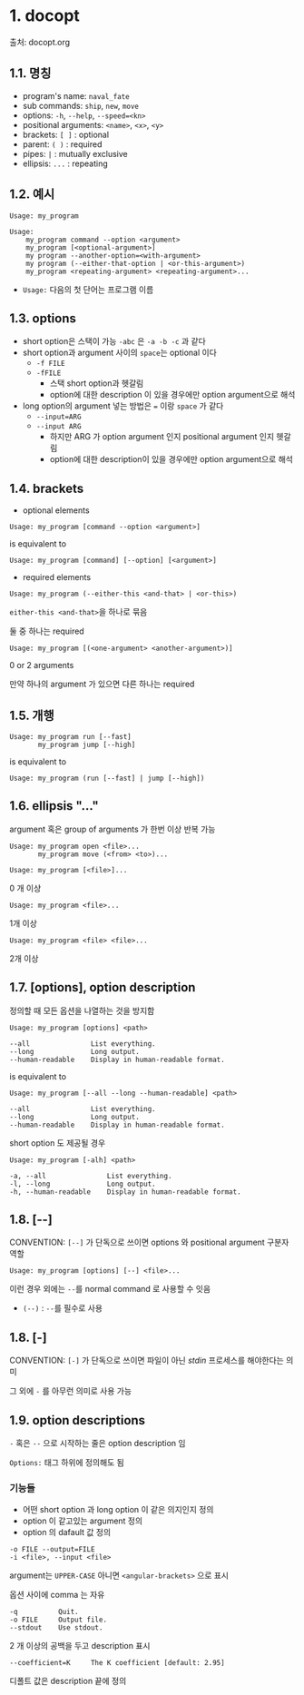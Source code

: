 # 1. docopt

출처: docopt.org

## 1.1. 명칭

- program's name: `naval_fate`
- sub commands: `ship`, `new`, `move`
- options: `-h`, `--help`, `--speed=<kn>`
- positional arguments: `<name>`, `<x>`, `<y>`
- brackets: `[ ]` : optional
- parent: `( )` : required
- pipes: `|` : mutually exclusive
- ellipsis: `...` : repeating

## 1.2. 예시
```
Usage: my_program
```
```
Usage:
    my_program command --option <argument>
    my_program [<optional-argument>]
    my program --another-option=<with-argument>
    my program (--either-that-option | <or-this-argument>)
    my_program <repeating-argument> <repeating-argument>...
```
- `Usage:` 다음의 첫 단어는 프로그램 이름

## 1.3. options

- short option은 스택이 가능 `-abc` 은 `-a -b -c` 과 같다
- short option과 argument 사이의 `space`는 optional 이다
    - `-f FILE`
    - `-fFILE`
        - 스택 short option과 헷갈림
        - option에 대한 description 이 있을 경우에만 option argument으로 해석
- long option의 argument 넣는 방법은 `=` 이랑 `space` 가 같다
    - `--input=ARG`
    - `--input ARG`
        - 하지만 ARG 가 option argument 인지 positional argument 인지 헷갈림
        - option에 대한 description이 있을 경우에만 option argument으로 해석

## 1.4. brackets

- optional elements

```
Usage: my_program [command --option <argument>]
```
is equivalent to
```
Usage: my_program [command] [--option] [<argument>]
```

- required elements

```
Usage: my_program (--either-this <and-that> | <or-this>)
```

`either-this <and-that>`을 하나로 묶음

둘 중 하나는 required

```
Usage: my_program [(<one-argument> <another-argument>)]
```

0 or 2 arguments

만약 하나의 argument 가 있으면 다른 하나는 required

## 1.5. 개행
```
Usage: my_program run [--fast]
       my_program jump [--high]
```
is equivalent to
```
Usage: my_program (run [--fast] | jump [--high])
```

## 1.6. ellipsis "..."

argument 혹은 group of arguments 가 한번 이상 반복 가능

```
Usage: my_program open <file>...
       my_program move (<from> <to>)...
```

```
Usage: my_program [<file>]...
```

0 개 이상

```
Usage: my_program <file>...
```

1개 이상

```
Usage: my_program <file> <file>...
```

2개 이상

## 1.7. [options], option description

정의할 때 모든 옵션을 나열하는 것을 방지함

```
Usage: my_program [options] <path>

--all               List everything.
--long              Long output.
--human-readable    Display in human-readable format.
```

is equivalent to

```
Usage: my_program [--all --long --human-readable] <path>

--all               List everything.
--long              Long output.
--human-readable    Display in human-readable format.
```

short option 도 제공될 경우

```
Usage: my_program [-alh] <path>

-a, --all               List everything.
-l, --long              Long output.
-h, --human-readable    Display in human-readable format.
```

## 1.8. [--]

CONVENTION: 
`[--]` 가 단독으로 쓰이면 options 와 positional argument 구분자 역할

```
Usage: my_program [options] [--] <file>...
```

이런 경우 외에는 `--`를 normal command 로 사용할 수 잇음

- `(--)` : `--`를 필수로 사용

## 1.8. [-]

CONVENTION: `[-]` 가 단독으로 쓰이면 파일이 아닌 *stdin* 프로세스를 해야한다는 의미

그 외에 `-` 를 아무런 의미로 사용 가능

## 1.9. option descriptions

`-` 혹은 `--` 으로 시작하는 줄은 option description 임

`Options:` 태그 하위에 정의해도 됨

### 기능들
- 어떤 short option 과 long option 이 같은 의지인지 정의
- option 이 같고있는 argument 정의
- option 의 dafault 값 정의

```
-o FILE --output=FILE
-i <file>, --input <file>
```
argument는 `UPPER-CASE` 아니면 `<angular-brackets>` 으로 표시

옵션 사이에 comma 는 자유

```
-q          Quit.
-o FILE     Output file.
--stdout    Use stdout.
```
2 개 이상의 공백을 두고 description 표시

```
--coefficient=K     The K coefficient [default: 2.95]
```
디폴트 값은 description 끝에 정의